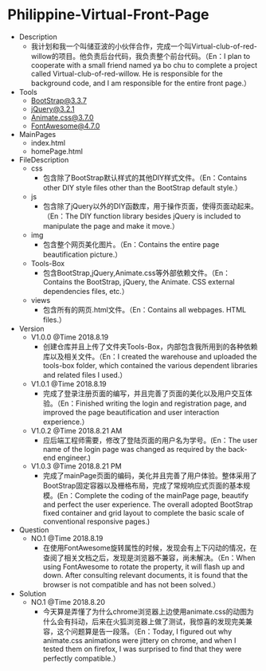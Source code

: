 # Philippine-Virtual-Front-Page
 + Description
    - 我计划和我一个叫储亚波的小伙伴合作，完成一个叫Virtual-club-of-red-willow的项目。他负责后台代码，我负责整个前台代码。（En：I plan to cooperate with a small friend named ya bo chu to complete a project called Virtual-club-of-red-willow. He is responsible for the background code, and I am responsible for the entire front page.）
 + Tools
    - BootStrap@3.3.7
    - jQuery@3.2.1
    - Animate.css@3.7.0
    - FontAwesome@4.7.0
 + MainPages
    - index.html
    - homePage.html
 + FileDescription
    - css
      - 包含除了BootStrap默认样式的其他DIY样式文件。（En：Contains other DIY style files other than the BootStrap default style.）
    - js
      - 包含除了jQuery以外的DIY函数库，用于操作页面，使得页面动起来。（En：The DIY function library besides jQuery is included to manipulate the page and make it move.）
    - img
      - 包含整个网页美化图片。（En：Contains the entire page beautification picture.）
    - Tools-Box
      - 包含BootStrap,jQuery,Animate.css等外部依赖文件。（En：Contains the BootStrap, jQuery, the Animate. CSS external dependencies files, etc.）
    - views 
      - 包含所有的网页.html文件。（En：Contains all webpages. HTML files.）
 + Version
    - V1.0.0     @Time 2018.8.19
      - 创建仓库并且上传了文件夹Tools-Box，内部包含我所用到的各种依赖库以及相关文件。（En：I created the warehouse and uploaded the tools-box folder, which contained the various dependent libraries and related files I used.）
    - V1.0.1     @Time 2018.8.19
      - 完成了登录注册页面的编写，并且完善了页面的美化以及用户交互体验。（En：Finished writing the login and registration page, and improved the page beautification and user interaction experience.）
    - V1.0.2     @Time 2018.8.21  AM
      - 应后端工程师需要，修改了登陆页面的用户名为学号。(En：The user name of the login page was changed as required by the back-end engineer.)
    - V1.0.3     @Time 2018.8.21  PM
      - 完成了mainPage页面的编码，美化并且完善了用户体验。整体采用了BootStrap固定容器以及栅格布局，完成了常规响应式页面的基本规模。(En：Complete the coding of the mainPage page, beautify and perfect the user experience. The overall adopted BootStrap fixed container and grid layout to complete the basic scale of conventional responsive pages.)
 + Question
    - NO.1      @Time 2018.8.19
      - 在使用FontAwesome旋转属性的时候，发现会有上下闪动的情况，在查阅了相关文档之后，发现是浏览器不兼容，尚未解决。（En：When using FontAwesome to rotate the property, it will flash up and down. After consulting relevant documents, it is found that the browser is not compatible and has not been solved.）
 + Solution
    - NO.1    @Time 2018.8.20
      - 今天算是弄懂了为什么chrome浏览器上边使用animate.css的动图为什么会有抖动，后来在火狐浏览器上做了测试，我惊喜的发现完美兼容，这个问题算是告一段落。（En：Today, I figured out why animate.css animations were jittery on chrome, and when I tested them on firefox, I was surprised to find that they were perfectly compatible.）
